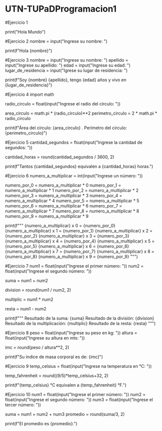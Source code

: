 # UTN-TUPaDProgramacion1

#Ejercicio 1

print("Hola Mundo")


#Ejercicio 2
nombre = input("Ingrese su nombre: ")

print(f"Hola {nombre}")


#Ejercicio 3
nombre = input("Ingrese su nombre: ")
apellido = input("Ingrese su apellido: ")
edad = input("Ingrese su edad: ")
lugar_de_residencia = input("Igrese su lugar de residencia: ")

print(f"Soy {nombre} {apellido}, tengo {edad} años y vivo en {lugar_de_residencia}")


#Ejercicio 4
import math

radio_circulo = float(input("Ingrese el radio del círculo: "))

area_circulo = math.pi * (radio_circulo)**2
perimetro_circulo = 2 * math.pi * radio_circulo

print(f"Área del círculo: {area_circulo} . Perímetro del círculo: {perimetro_circulo}")


#Ejercicio 5
cantidad_segundos = float(input("Ingrese la cantidad de segundos: "))

cantidad_horas = round(cantidad_segundos / 3600, 2)

print(f"Tantos {cantidad_segundos} equivalen a {cantidad_horas} horas.")


#Ejercicio 6
numero_a_multiplicar = int(input("Ingrese un número: "))

numero_por_0 = numero_a_multiplicar * 0
numero_por_1 = numero_a_multiplicar * 1
numero_por_2 = numero_a_multiplicar * 2
numero_por_3 = numero_a_multiplicar * 3
numero_por_4 = numero_a_multiplicar * 4
numero_por_5 = numero_a_multiplicar * 5
numero_por_6 = numero_a_multiplicar * 6
numero_por_7 = numero_a_multiplicar * 7
numero_por_8 = numero_a_multiplicar * 8
numero_por_9 = numero_a_multiplicar * 9

print(f"""
  {numero_a_multiplicar} x 0 = {numero_por_0}
  {numero_a_multiplicar} x 1 = {numero_por_1}
  {numero_a_multiplicar} x 2 = {numero_por_2}
  {numero_a_multiplicar} x 3 = {numero_por_3}
  {numero_a_multiplicar} x 4 = {numero_por_4}
  {numero_a_multiplicar} x 5 = {numero_por_5}
  {numero_a_multiplicar} x 6 = {numero_por_6}
  {numero_a_multiplicar} x 7 = {numero_por_7}
  {numero_a_multiplicar} x 8 = {numero_por_8}
  {numero_a_multiplicar} x 9 = {numero_por_9}
      """)


#Ejercicio 7
num1 = float(input("Ingrese el primer número: "))
num2 = float(input("Ingrese el segundo número: "))

suma = num1 + num2

division = round(num1 / num2, 2)

multiplic = num1 * num2

resta = num1 - num2

print(f"""
  Resultado de la suma: {suma}
  Resultado de la división: {division}
  Resultado de la multiplicación: {multiplic}
  Resultado de la resta: {resta}
      """)


#Ejercicio 8
peso = float(input("Ingrese su peso en kg: "))
altura = float(input("Ingrese su altura en mts: "))

imc = round(peso / altura**2, 2)

print(f"Su indice de masa corporal es de: {imc}")


#Ejercicio 9
temp_celsius = float(input("Ingrese na temperatura en °C: "))

temp_fahrenheit = round((9/5)*temp_celsius+32, 2)

print(f"{temp_celsius} °C equivalen a {temp_fahrenheit} °F.")


#Ejercicio 10
num1 = float(input("Ingrese el primer número: "))
num2 = float(input("Ingrese el segundo número: "))
num3 = float(input("Ingrese el tercer número: "))

suma = num1 + num2 + num3
promedio = round(suma/3, 2)

print(f"El promedio es {promedio}.")